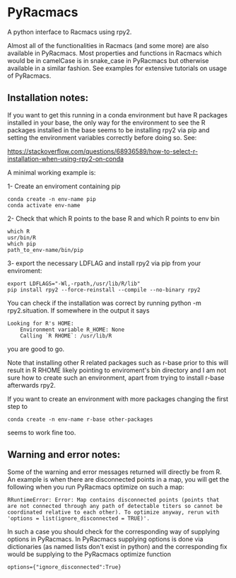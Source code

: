 # PyRacmacs
A python interface to Racmacs using rpy2.

Almost all of the functionalities in Racmacs (and some more) are also available in PyRacmacs. Most properties and functions in Racmacs which would be in camelCase 
is in snake_case in PyRacmacs but otherwise available in a similar fashion. See examples for extensive tutorials on usage of PyRacmacs.

## Installation notes:
If you want to get this running in a conda environment but have R packages installed in your base, the only way for the environment to see the R packages installed 
in the base seems to be installing rpy2 via pip and setting the environment variables correctly before doing so. See:

https://stackoverflow.com/questions/68936589/how-to-select-r-installation-when-using-rpy2-on-conda

A minimal working example is:

1- Create an enviroment containing pip
```
conda create -n env-name pip 
conda activate env-name
```

2- Check that which R points to the base R and which R points to env bin
```
which R
usr/bin/R
which pip
path_to_env-name/bin/pip
```

3- export the necessary LDFLAG and install rpy2 via pip from your enviroment:
```
export LDFLAGS="-Wl,-rpath,/usr/lib/R/lib"
pip install rpy2 --force-reinstall --compile --no-binary rpy2
```

You can check if the installation was correct by running python -m rpy2.situation.
If somewhere in the output it says

```
Looking for R's HOME:
    Environment variable R_HOME: None
    Calling `R RHOME`: /usr/lib/R
```

you are good to go. 

Note that installing other R related packages such as r-base prior to this will result in R RHOME likely pointing to enviroment's bin directory
and I am not sure how to create such an environment, apart from trying to install r-base afterwards rpy2.

If you want to create an environment with more packages changing the first step to 

```
conda create -n env-name r-base other-packages
```

seems to work fine too.


## Warning and error notes:
Some of the warning and error messages returned will directly be from R. An example is when there are disconnected points in a map, you will get the following when you run PyRacmacs optimize on such a map:

```
RRuntimeError: Error: Map contains disconnected points (points that are not connected through any path of detectable titers so cannot be coordinated relative to each other). To optimize anyway, rerun with 'options = list(ignore_disconnected = TRUE)'.
```

In such a case you should check for the corresponding way of supplying options in PyRacmacs. In PyRacmacs supplying options is done via dictionaries (as named lists don't exist in python) and the corresponding fix would be
supplying to the PyRacmacs optimize function

```
options={"ignore_disconnected":True}
```
